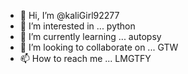 - 👋 Hi, I’m @kaliGirl92277
- 👀 I’m interested in ... python
- 🌱 I’m currently learning ... autopsy
- 💞️ I’m looking to collaborate on ... GTW
- 📫 How to reach me ... LMGTFY

<!---
kaliGirl92277/kaliGirl92277 is a ✨ special ✨ repository because its `README.md` (this file) appears on your GitHub profile.
You can click the Preview link to take a look at your changes.
--->
